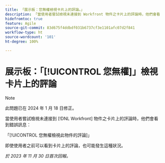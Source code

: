 ```yaml
---
title: 「展示板：您無權檢視卡片上的評論。」
description: 「當使用者嘗試檢視未連接到 Workfront 物件之卡片上的評論時，他們會看到錯誤訊息。」
hidefromtoc: true
feature: Agile
source-git-commit: 83d675f4ddbdf031b6737cf3e1101afc07d2f841
workflow-type: ht
source-wordcount: '101'
ht-degree: 100%

---
```



# 展示板：「[!UICONTROL 您無權]」檢視卡片上的評論

>[!NOTE]
>
>此問題已在 2024 年 1 月 18 日修正。

當使用者嘗試檢視未連接到 [!DNL Workfront] 物件之卡片上的評論時，他們會看到錯誤訊息：

「[!UICONTROL 您無權檢視此物件的評論]」

即使使用者之前可以看到卡片上的評論，也可能發生這種狀況。

_於 2023 年 11 月 30 日首次回報。_
